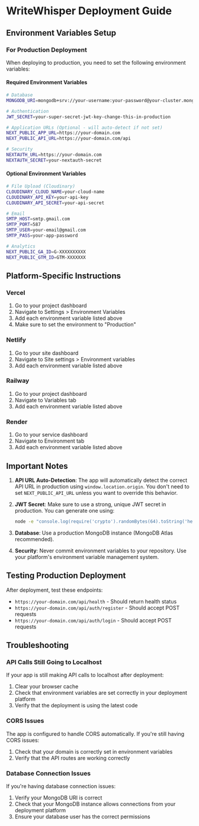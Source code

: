 # WriteWhisper Deployment Guide

## Environment Variables Setup

### For Production Deployment

When deploying to production, you need to set the following environment variables:

#### Required Environment Variables

```bash
# Database
MONGODB_URI=mongodb+srv://your-username:your-password@your-cluster.mongodb.net/writewhisper?retryWrites=true&w=majority

# Authentication
JWT_SECRET=your-super-secret-jwt-key-change-this-in-production

# Application URLs (Optional - will auto-detect if not set)
NEXT_PUBLIC_APP_URL=https://your-domain.com
NEXT_PUBLIC_API_URL=https://your-domain.com/api

# Security
NEXTAUTH_URL=https://your-domain.com
NEXTAUTH_SECRET=your-nextauth-secret
```

#### Optional Environment Variables

```bash
# File Upload (Cloudinary)
CLOUDINARY_CLOUD_NAME=your-cloud-name
CLOUDINARY_API_KEY=your-api-key
CLOUDINARY_API_SECRET=your-api-secret

# Email
SMTP_HOST=smtp.gmail.com
SMTP_PORT=587
SMTP_USER=your-email@gmail.com
SMTP_PASS=your-app-password

# Analytics
NEXT_PUBLIC_GA_ID=G-XXXXXXXXXX
NEXT_PUBLIC_GTM_ID=GTM-XXXXXXX
```

## Platform-Specific Instructions

### Vercel

1. Go to your project dashboard
2. Navigate to Settings > Environment Variables
3. Add each environment variable listed above
4. Make sure to set the environment to "Production"

### Netlify

1. Go to your site dashboard
2. Navigate to Site settings > Environment variables
3. Add each environment variable listed above

### Railway

1. Go to your project dashboard
2. Navigate to Variables tab
3. Add each environment variable listed above

### Render

1. Go to your service dashboard
2. Navigate to Environment tab
3. Add each environment variable listed above

## Important Notes

1. **API URL Auto-Detection**: The app will automatically detect the correct API URL in production using `window.location.origin`. You don't need to set `NEXT_PUBLIC_API_URL` unless you want to override this behavior.

2. **JWT Secret**: Make sure to use a strong, unique JWT secret in production. You can generate one using:
   ```bash
   node -e "console.log(require('crypto').randomBytes(64).toString('hex'))"
   ```

3. **Database**: Use a production MongoDB instance (MongoDB Atlas recommended).

4. **Security**: Never commit environment variables to your repository. Use your platform's environment variable management system.

## Testing Production Deployment

After deployment, test these endpoints:

- `https://your-domain.com/api/health` - Should return health status
- `https://your-domain.com/api/auth/register` - Should accept POST requests
- `https://your-domain.com/api/auth/login` - Should accept POST requests

## Troubleshooting

### API Calls Still Going to Localhost

If your app is still making API calls to localhost after deployment:

1. Clear your browser cache
2. Check that environment variables are set correctly in your deployment platform
3. Verify that the deployment is using the latest code

### CORS Issues

The app is configured to handle CORS automatically. If you're still having CORS issues:

1. Check that your domain is correctly set in environment variables
2. Verify that the API routes are working correctly

### Database Connection Issues

If you're having database connection issues:

1. Verify your MongoDB URI is correct
2. Check that your MongoDB instance allows connections from your deployment platform
3. Ensure your database user has the correct permissions 